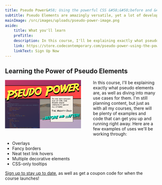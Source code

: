 ```yaml
---
title: Pseudo Power&#58; Using the powerful CSS &#58;&#58;before and &#58;&#58;after pseudo elements
subtitle: Pseudo Elements are amazingly versatile, yet a lot of developers don't realize everything they can be used for. Come find out all the different uses for &#58;&#58;before and &#58;&#58;after!
mainImage: /src/images/uploads/pseudo-power-image.png
aside: 
    title: What you'll learn
    preTitle: 
    description: In this course, I'll be explaining exactly what pseudo elements are, as well as diving into many use cases for them. I'm still planning content, but just as with all my courses, there will be plenty of examples and code that can get you up and running right away.
    link: https://store.codecontemporary.com/pseudo-power-using-the-powerful-css-before-and-after-pseudo-elements
    linkText: Sign Up Now
---
```



## Learning the Power of Pseudo Elements

<figure style="float: left; width: 50%; margin-top: 0; margin-left: 0;">
    <img src="/src/images/uploads/pseudo-power-image.png" alt="Comic book cover look for course promo image" style="max-width: 100%;">
</figure>
In this course, I'll be explaining exactly what pseudo elements are, as well as diving into many use cases for them. I'm still planning content, but just as with all my courses, there will be plenty of examples and code that can get you up and running right away. Here are a few examples of uses we'll be working through:

* Overlays
* Fancy borders
* Neat text link hovers
* Multiple decorative elements
* CSS-only tooltips 

[Sign up to stay up to date](https://store.codecontemporary.com/pseudo-power-using-the-powerful-css-before-and-after-pseudo-elements), as well as get a coupon code for when the course launches!
